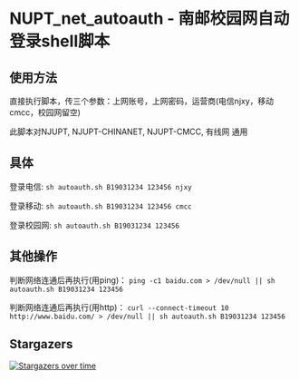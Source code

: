 # NUPT_net_autoauth - 南邮校园网自动登录shell脚本

使用方法
-------
直接执行脚本，传三个参数：上网账号，上网密码，运营商(电信njxy，移动cmcc，校园网留空)

此脚本对NJUPT, NJUPT-CHINANET, NJUPT-CMCC, 有线网 通用

具体
-------
登录电信:  `sh autoauth.sh B19031234 123456 njxy`

登录移动:  `sh autoauth.sh B19031234 123456 cmcc`

登录校园网:  `sh autoauth.sh B19031234 123456`

其他操作
-------
判断网络连通后再执行(用ping)： `ping -c1 baidu.com > /dev/null || sh autoauth.sh B19031234 123456`

判断网络连通后再执行(用http)： `curl --connect-timeout 10 http://www.baidu.com/ > /dev/null || sh autoauth.sh B19031234 123456`

## Stargazers

[![Stargazers over time](https://starchart.cc/karsacui/NUPT_net_autoauth.svg)](https://starchart.cc/karsacui/NUPT_net_autoauth)

